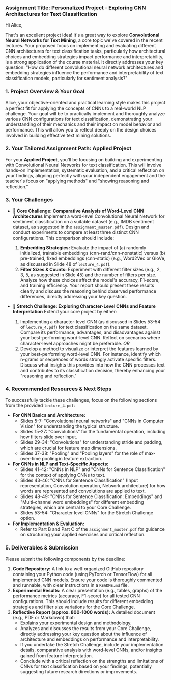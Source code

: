 ### Assignment Title: Personalized Project - Exploring CNN Architectures for Text Classification

Hi Alice,

That's an excellent project idea! It's a great way to explore **Convolutional Neural Networks for Text Mining**, a core topic we've covered in the recent lectures. Your proposed focus on implementing and evaluating different CNN architectures for text classification tasks, particularly how architectural choices and embedding strategies impact performance and interpretability, is a strong application of the course material. It directly addresses your key question: "How do different convolutional neural network architectures and embedding strategies influence the performance and interpretability of text classification models, particularly for sentiment analysis?"

### 1. Project Overview & Your Goal
Alice, your objective-oriented and practical learning style makes this project a perfect fit for applying the concepts of CNNs to a real-world NLP challenge. Your goal will be to practically implement and thoroughly analyze various CNN configurations for text classification, demonstrating your understanding of their mechanics and their impact on model behavior and performance. This will allow you to reflect deeply on the design choices involved in building effective text mining solutions.

### 2. Your Tailored Assignment Path: Applied Project
For your **Applied Project**, you'll be focusing on building and experimenting with Convolutional Neural Networks for text classification. This will involve hands-on implementation, systematic evaluation, and a critical reflection on your findings, aligning perfectly with your independent engagement and the teacher's focus on "applying methods" and "showing reasoning and reflection."

### 3. Your Challenges
*   **🎯 Core Challenge: Comparative Analysis of Word-Level CNN Architectures**
    Implement a word-level Convolutional Neural Network for sentiment classification on a suitable dataset (e.g., IMDB sentiment dataset, as suggested in the `assignment_muster.pdf`). Design and conduct experiments to compare at least three distinct CNN configurations. This comparison should include:
    1.  **Embedding Strategies:** Evaluate the impact of (a) randomly initialized, trainable embeddings (cnn-rand/cnn-nonstatic) versus (b) pre-trained, fixed embeddings (cnn-static) (e.g., Word2Vec or GloVe, as discussed in Slide 48 of `lecture_4.pdf`).
    2.  **Filter Sizes & Counts:** Experiment with different filter sizes (e.g., 2, 3, 5, as suggested in Slide 45) and the number of filters per size.
    Analyze how these choices affect the model's accuracy, F1-score, and training efficiency. Your report should present these results clearly and discuss the reasoning behind observed performance differences, directly addressing your key question.

*   **🚀 Stretch Challenge: Exploring Character-Level CNNs and Feature Interpretation**
    Extend your core project by either:
    1.  Implementing a character-level CNN (as discussed in Slides 53-54 of `lecture_4.pdf`) for text classification on the same dataset. Compare its performance, advantages, and disadvantages against your best-performing word-level CNN. Reflect on scenarios where character-level approaches might be preferable.
    *OR*
    2.  Develop a method to visualize or interpret the features learned by your best-performing word-level CNN. For instance, identify which n-grams or sequences of words strongly activate specific filters. Discuss what insights this provides into how the CNN processes text and contributes to its classification decision, thereby enhancing your "reasoning and reflection."

### 4. Recommended Resources & Next Steps
To successfully tackle these challenges, focus on the following sections from the provided `lecture_4.pdf`:

*   **For CNN Basics and Architecture:**
    *   Slides 5-7: "Convolutional neural networks" and "CNNs in Computer Vision" for understanding the typical structure.
    *   Slides 15-27: "Convolutions" for the fundamental operation, including how filters slide over input.
    *   Slides 29-34: "Convolutions" for understanding stride and padding, which are crucial for feature map dimensions.
    *   Slides 37-38: "Pooling" and "Pooling layers" for the role of max-over-time pooling in feature extraction.
*   **For CNNs in NLP and Text-Specific Aspects:**
    *   Slides 41-42: "CNNs in NLP" and "CNNs for Sentence Classification" for the context of applying CNNs to text.
    *   Slides 43-46: "CNNs for Sentence Classification" (Input representation, Convolution operation, Network architecture) for how words are represented and convolutions are applied to text.
    *   Slides 48-49: "CNNs for Sentence Classification: Embeddings" and "Multi-channel word embeddings" for different embedding strategies, which are central to your Core Challenge.
    *   Slides 53-54: "Character level CNNs" for the Stretch Challenge option.
*   **For Implementation & Evaluation:**
    *   Refer to Part B and Part C of the `assignment_muster.pdf` for guidance on structuring your applied exercises and critical reflection.

### 5. Deliverables & Submission
Please submit the following components by the deadline:

1.  **Code Repository:** A link to a well-organized GitHub repository containing your Python code (using PyTorch or TensorFlow) for all implemented CNN models. Ensure your code is thoroughly commented and runnable, with clear instructions in a `README.md` file.
2.  **Experimental Results:** A clear presentation (e.g., tables, graphs) of the performance metrics (accuracy, F1-score) for all tested CNN configurations. This should include results for different embedding strategies and filter size variations for the Core Challenge.
3.  **Reflective Report (approx. 800-1000 words):** A detailed document (e.g., PDF or Markdown) that:
    *   Explains your experimental design and methodology.
    *   Analyzes and discusses the results from your Core Challenge, directly addressing your key question about the influence of architecture and embeddings on performance and interpretability.
    *   If you undertake the Stretch Challenge, include your implementation details, comparative analysis with word-level CNNs, and/or insights gained from feature interpretation.
    *   Conclude with a critical reflection on the strengths and limitations of CNNs for text classification based on your findings, potentially suggesting future research directions or improvements.